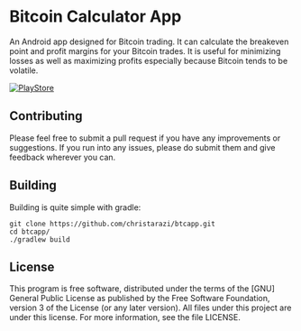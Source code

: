 # Bitcoin Calculator App

An Android app designed for Bitcoin trading. It can calculate the breakeven point and profit margins for your Bitcoin trades.
It is useful for minimizing losses as well as maximizing profits especially because Bitcoin tends to be volatile.

[![PlayStore][playstore-image]][playstore-url]

## Contributing

Please feel free to submit a pull request if you have any improvements or suggestions. If you run into any issues, please do submit them and give feedback wherever you can.

## Building

Building is quite simple with gradle:

```shell
git clone https://github.com/christarazi/btcapp.git
cd btcapp/
./gradlew build
```

[playstore-image]: https://mrpatiwi.github.io/app-badges/playstore.png
[playstore-url]: https://play.google.com/store/apps/details?id=app.CT.BTCCalculator

## License

This program is free software, distributed under the terms of the [GNU] General
Public License as published by the Free Software Foundation, version 3 of the
License (or any later version).  All files under this project are under this
license.  For more information, see the file LICENSE.

